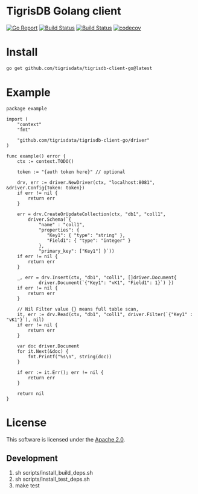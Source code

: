 # TigrisDB Golang client

[![Go Report](https://goreportcard.com/badge/github.com/tigrisdata/tigrisdb-client-go)](https://goreportcard.com/report/github.com/tigrisdata/tigrisdb-client-go)
[![Build Status](https://github.com/tigrisdata/tigrisdb-client-go/workflows/go-test/badge.svg)]()
[![Build Status](https://github.com/tigrisdata/tigrisdb-client-go/workflows/go-lint/badge.svg)]()
[![codecov](https://codecov.io/gh/tigrisdata/tigrisdb-client-go/branch/main/graph/badge.svg)](https://codecov.io/gh/tigrisdata/tigrisdb-client-go)

# Install

```sh
go get github.com/tigrisdata/tigrisdb-client-go@latest
```

# Example

```golang
package example

import (
    "context"
    "fmt"

    "github.com/tigrisdata/tigrisdb-client-go/driver"
)

func example() error {
    ctx := context.TODO()

    token := "{auth token here}" // optional

    drv, err := driver.NewDriver(ctx, "localhost:8081", &driver.Config{Token: token})
    if err != nil {
        return err
    }

    err = drv.CreateOrUpdateCollection(ctx, "db1", "coll1",
        driver.Schema(`{
            "name" : "coll1",
            "properties": {
               "Key1": { "type": "string" },
               "Field1": { "type": "integer" }
            },
            "primary_key": ["Key1"] }`))
    if err != nil {
        return err
    }

    _, err = drv.Insert(ctx, "db1", "coll1", []driver.Document{
            driver.Document(`{"Key1": "vK1", "Field1": 1}`) })
    if err != nil {
        return err
    }

    // Nil Filter value {} means full table scan,
    it, err := drv.Read(ctx, "db1", "coll1", driver.Filter(`{"Key1" : "vK1"}`), nil)
    if err != nil {
        return err
    }

    var doc driver.Document
    for it.Next(&doc) {
        fmt.Printf("%s\n", string(doc))
    }

    if err := it.Err(); err != nil {
        return err
    }

    return nil
}
```

# License

This software is licensed under the [Apache 2.0](LICENSE).

## Development

1. sh scripts/install_build_deps.sh
2. sh scripts/install_test_deps.sh
3. make test
